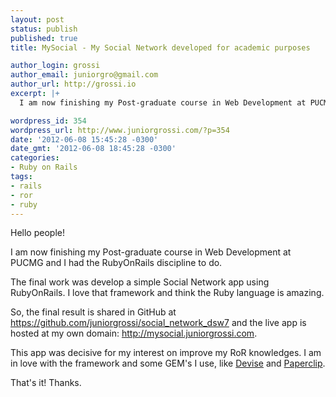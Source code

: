 ```yaml
---
layout: post
status: publish
published: true
title: MySocial - My Social Network developed for academic purposes

author_login: grossi
author_email: juniorgro@gmail.com
author_url: http://grossi.io
excerpt: |+
  I am now finishing my Post-graduate course in Web Development at PUCMG and I had the RubyOnRails discipline to do. The final work was develop a simple Social Network app using RubyOnRails. I love that framework and think the Ruby language is amazing.

wordpress_id: 354
wordpress_url: http://www.juniorgrossi.com/?p=354
date: '2012-06-08 15:45:28 -0300'
date_gmt: '2012-06-08 18:45:28 -0300'
categories:
- Ruby on Rails
tags:
- rails
- ror
- ruby
---
```

<p>Hello people!</p>
<p>I am now finishing my Post-graduate course in Web Development at PUCMG and I had the RubyOnRails discipline to do.</p>
<p>The final work was develop a simple Social Network app using RubyOnRails. I love that framework and think the Ruby language is amazing.</p>
<p>So, the final result is shared in GitHub at <a href="https://github.com/juniorgrossi/social_network_dsw7">https://github.com/juniorgrossi/social_network_dsw7</a> and the live app is hosted at my own domain: <a href="http://mysocial.juniorgrossi.com">http://mysocial.juniorgrossi.com</a>.</p>
<p>This app was decisive for my interest on improve my RoR knowledges. I am in love with the framework and some GEM's I use, like <a href="https://github.com/plataformatec/devise">Devise</a> and <a href="https://github.com/thoughtbot/paperclip">Paperclip</a>.</p>
<p>That's it! Thanks.</p>
